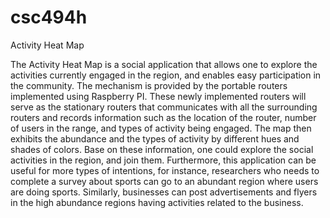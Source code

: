 # csc494h
Activity Heat Map

The Activity Heat Map is a social application that allows one to explore the activities currently engaged in the region,
and enables easy participation in the community. The mechanism is provided by the portable routers implemented using
Raspberry PI. These newly implemented routers will serve as the stationary routers that communicates with all the
surrounding routers and records information such as the location of the router, number of users in the range, and types
of activity being engaged. The map then exhibits the abundance and the types of activity by different hues and shades of
colors. Base on these information, one could explore the social activities in the region, and join them. Furthermore,
this application can be useful for more types of intentions, for instance, researchers who needs to complete a survey
about sports can go to an abundant region where users are doing sports. Similarly, businesses can post advertisements
and flyers in the high abundance regions having activities related to the business.
